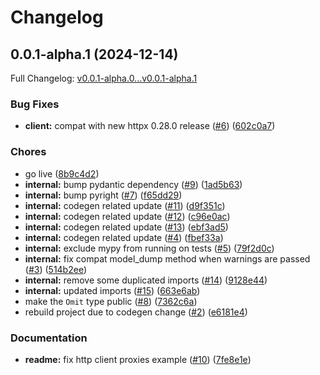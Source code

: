 # Changelog

## 0.0.1-alpha.1 (2024-12-14)

Full Changelog: [v0.0.1-alpha.0...v0.0.1-alpha.1](https://github.com/TralahM/mtn-customer-subscriptions-v2/compare/v0.0.1-alpha.0...v0.0.1-alpha.1)

### Bug Fixes

* **client:** compat with new httpx 0.28.0 release ([#6](https://github.com/TralahM/mtn-customer-subscriptions-v2/issues/6)) ([602c0a7](https://github.com/TralahM/mtn-customer-subscriptions-v2/commit/602c0a7101539c5b79f1da71b02bb70c49728f0e))


### Chores

* go live ([8b9c4d2](https://github.com/TralahM/mtn-customer-subscriptions-v2/commit/8b9c4d2b2bc3a51d0acc23d8ddfec7976a8a9bf4))
* **internal:** bump pydantic dependency ([#9](https://github.com/TralahM/mtn-customer-subscriptions-v2/issues/9)) ([1ad5b63](https://github.com/TralahM/mtn-customer-subscriptions-v2/commit/1ad5b63057ee21ccc351131e521a2b187e6167df))
* **internal:** bump pyright ([#7](https://github.com/TralahM/mtn-customer-subscriptions-v2/issues/7)) ([f65dd29](https://github.com/TralahM/mtn-customer-subscriptions-v2/commit/f65dd29e234790651d1d0af6335d149b2dbdb143))
* **internal:** codegen related update ([#11](https://github.com/TralahM/mtn-customer-subscriptions-v2/issues/11)) ([d9f351c](https://github.com/TralahM/mtn-customer-subscriptions-v2/commit/d9f351cadb56ee385706a1759ec58027956cb730))
* **internal:** codegen related update ([#12](https://github.com/TralahM/mtn-customer-subscriptions-v2/issues/12)) ([c96e0ac](https://github.com/TralahM/mtn-customer-subscriptions-v2/commit/c96e0ac7347d573a499b9b5345a8d49fb999b8d4))
* **internal:** codegen related update ([#13](https://github.com/TralahM/mtn-customer-subscriptions-v2/issues/13)) ([ebf3ad5](https://github.com/TralahM/mtn-customer-subscriptions-v2/commit/ebf3ad55e3f30831ba4bb535030b970cc3a1249f))
* **internal:** codegen related update ([#4](https://github.com/TralahM/mtn-customer-subscriptions-v2/issues/4)) ([fbef33a](https://github.com/TralahM/mtn-customer-subscriptions-v2/commit/fbef33a8a7c380690e30644d586e1ff23e26486c))
* **internal:** exclude mypy from running on tests ([#5](https://github.com/TralahM/mtn-customer-subscriptions-v2/issues/5)) ([79f2d0c](https://github.com/TralahM/mtn-customer-subscriptions-v2/commit/79f2d0ca3f25c65a08b28926e4d4142ab8bbe8fc))
* **internal:** fix compat model_dump method when warnings are passed ([#3](https://github.com/TralahM/mtn-customer-subscriptions-v2/issues/3)) ([514b2ee](https://github.com/TralahM/mtn-customer-subscriptions-v2/commit/514b2ee28354816562fd675c096fd27163eb2fa3))
* **internal:** remove some duplicated imports ([#14](https://github.com/TralahM/mtn-customer-subscriptions-v2/issues/14)) ([9128e44](https://github.com/TralahM/mtn-customer-subscriptions-v2/commit/9128e445c3efd79518135c41284b31c15845da0a))
* **internal:** updated imports ([#15](https://github.com/TralahM/mtn-customer-subscriptions-v2/issues/15)) ([663e6ab](https://github.com/TralahM/mtn-customer-subscriptions-v2/commit/663e6ab4afa9a858fd2f82180466d2962fde31a6))
* make the `Omit` type public ([#8](https://github.com/TralahM/mtn-customer-subscriptions-v2/issues/8)) ([7362c6a](https://github.com/TralahM/mtn-customer-subscriptions-v2/commit/7362c6a3a13a521b728c94030e476fc4958b6fc7))
* rebuild project due to codegen change ([#2](https://github.com/TralahM/mtn-customer-subscriptions-v2/issues/2)) ([e6181e4](https://github.com/TralahM/mtn-customer-subscriptions-v2/commit/e6181e4710aaacbcbd8dbb50d6ae91093d73ea53))


### Documentation

* **readme:** fix http client proxies example ([#10](https://github.com/TralahM/mtn-customer-subscriptions-v2/issues/10)) ([7fe8e1e](https://github.com/TralahM/mtn-customer-subscriptions-v2/commit/7fe8e1ea254e0bf0973c1be62374c1fb5cd60865))
